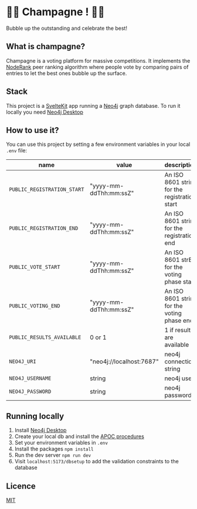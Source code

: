 # 🥂🍾 Champagne ! 🍾🥂

Bubble up the outstanding and celebrate the best!

## What is champagne?

Champagne is a voting platform for massive competitions. It implements the [NodeRank](https://github.com/fcrozatier/NodeRank) peer ranking algorithm where people vote by comparing pairs of entries to let the best ones bubble up the surface.

## Stack

This project is a [SvelteKit](https://kit.svelte.dev/) app running a [Neo4j](https://neo4j.com/) graph database. To run it locally you need [Neo4j Desktop](https://neo4j.com/developer/neo4j-desktop/?ref=product)

## How to use it?

You can use this project by setting a few environment variables in your local `.env` file:

| name                        | value                    | description                                   |
| --------------------------- | ------------------------ | --------------------------------------------- |
| `PUBLIC_REGISTRATION_START` | "yyyy-mm-ddThh:mm:ssZ"   | An ISO 8601 string for the registration start |
| `PUBLIC_REGISTRATION_END`   | "yyyy-mm-ddThh:mm:ssZ"   | An ISO 8601 string for the registration end   |
| `PUBLIC_VOTE_START`         | "yyyy-mm-ddThh:mm:ssZ"   | An ISO 8601 strE for the voting phase start   |
| `PUBLIC_VOTING_END`         | "yyyy-mm-ddThh:mm:ssZ"   | An ISO 8601 string for the voting phase end   |
| `PUBLIC_RESULTS_AVAILABLE`  | 0 or 1                   | 1 if results are available                    |
| `NEO4J_URI`                 | "neo4j://localhost:7687" | neo4j connection string                       |
| `NEO4J_USERNAME`            | string                   | neo4j user                                    |
| `NEO4J_PASSWORD`            | string                   | neo4j password                                |

## Running locally

1. Install [Neo4j Desktop](https://neo4j.com/developer/neo4j-desktop/?ref=product)
1. Create your local db and install the [APOC procedures](https://neo4j.com/docs/apoc/5/installation/#apoc)
1. Set your environment variables in `.env`
1. Install the packages `npm install`
1. Run the dev server `npm run dev`
1. Visit `localhost:5173/dbsetup` to add the validation constraints to the database

## Licence

[MIT](/LICENCE)
